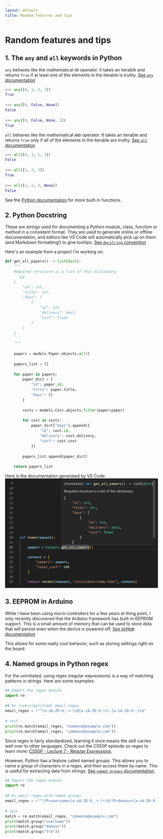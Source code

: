 ```yaml
---
layout: default
title: Random features and tips
---
```

# Random features and tips

## 1. The `any` and `all` keywords in Python

`any` behaves like the mathematical `OR` operator. It takes an iterable and returns `True` if at least one of the elements in the iterable is truthy. [See `any` documentation](https://docs.python.org/library/functions.html#any)`

```python
>>> any([0, 1, 2, 3])
True

>>> any([0, False, None])
False

>>> any([0, False, None, 1])
True
```

`all` behaves like the mathematical `AND` operator. It takes an iterable and returns `True` only if all of the elements in the iterable are truthy. [See `all` documentation](https://docs.python.org/library/functions.html#all)

```python
>>> all([0, 1, 2, 3])
False

>>> all([1, 2, 3])
True

>>> all([1, 2, 3, None])
False
```

See the [Python documentation](https://docs.python.org/3/library/functions.html) for more built-in functions.

## 2. Python Docstring
These are strings used for documenting a Python module, class, function or method in a consistent format. They are used to generate online or offline documentation, and editors like VS Code will automatically pick up on them (and Markdown formatting!) to give tooltips. [See `docstring` convention](https://www.python.org/dev/peps/pep-0257/)

Here's an example from a project I'm working on:

```python
def get_all_papers() -> list[dict]:
    """
    Required structure is a list of this dictionary:
    ```py
    {
        "id": int,
        "title": str,
        "days": [
            {
                "id": int,
                "delivery": bool,
                "cost": float
            }
        ]
    }
    ```
    """

    papers = models.Paper.objects.all()

    papers_list = []

    for paper in papers:
        paper_dict = {
            "id": paper.id,
            "title": paper.title,
            "days": []
        }

        costs = models.Cost.objects.filter(paper=paper)

        for cost in costs:
            paper_dict["days"].append({
                "id": cost.id,
                "delivery": cost.delivery,
                "cost": cost.cost
            })

        papers_list.append(paper_dict)

    return papers_list
```

Here is the documentation generated by VS Code:
![Tooltip shown in VS Code](assets/2-vscode-docstring.png)

## 3. EEPROM in Arduino
While I have been using micro-controllers for a few years at thing point, I only recently discovered that the Arduino framework has built-in EEPROM support. This is a small amount of memory that can be used to store data that will persist even when the device is powered off. [See `EEPROM` documentation](https://docs.arduino.cc/learn/built-in-libraries/eeprom)

This allows for some really cool behavior, such as storing settings right on the board.

## 4. Named groups in Python regex
For the uninitiated, using regex (regular expressions) is a way of matching patterns in strings. Here are some examples:

```python
## Import the regex module
import re

## An (oversimplified) email regex
email_regex = r"^[a-zA-Z0-9_.+-]+@[a-zA-Z0-9-]+\.[a-zA-Z0-9-.]+$"

# test
print(re.match(email_regex, "someone@example.com"))
print(re.match(email_regex, "someone@example,com"))
```

Since regex is fairly standardized, learning it once means the skill carries well over to other languages. Check out the CS50P episode on regex to learn more: [CS50P - Lecture 7 - Regular Expressions](https://cs50.harvard.edu/python/2022/weeks/7/).

However, Python has a feature called named groups. This allows you to name a group of characters in a regex, and then access them by name. This is useful for extracting data from strings. [See `named groups` documentation](https://docs.python.org/3/howto/regex.html#non-capturing-and-named-groups).

```python
## Import the regex module
import re

## An email regex with named groups
email_regex = r"^(?P<username>[a-zA-Z0-9_.+-]+)@(?P<domain>[a-zA-Z0-9-]+)\.(?P<tld>[a-zA-Z0-9-.]+)$"

# test
match = re.match(email_regex, "someone@example.com")
print(match.group("username"))
print(match.group("domain"))
print(match.group("tld"))
```
